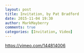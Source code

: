 ```yaml
---
layout: post
title: Invitation, by Pat Bradford
date: 2015-11-04 19:30
author: MarkMayberry
comments: true
categories: [Invitation, Video]
---
```

https://vimeo.com/144814006
